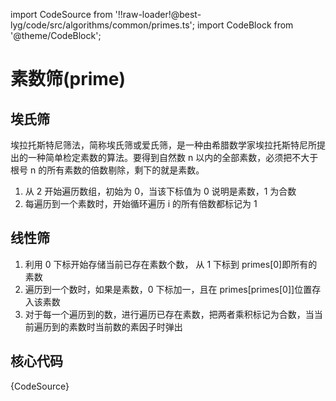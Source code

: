 import CodeSource from '!!raw-loader!@best-lyg/code/src/algorithms/common/primes.ts';
import CodeBlock from '@theme/CodeBlock';

# 素数筛(prime)

## 埃氏筛

埃拉托斯特尼筛法，简称埃氏筛或爱氏筛，是一种由希腊数学家埃拉托斯特尼所提出的一种简单检定素数的算法。要得到自然数 n 以内的全部素数，必须把不大于根号 n 的所有素数的倍数剔除，剩下的就是素数。

1. 从 2 开始遍历数组，初始为 0，当该下标值为 0 说明是素数，1 为合数
1. 每遍历到一个素数时，开始循环遍历 i 的所有倍数都标记为 1

## 线性筛

1. 利用 0 下标开始存储当前已存在素数个数， 从 1 下标到 primes[0]即所有的素数
1. 遍历到一个数时，如果是素数，0 下标加一，且在 primes[primes[0]]位置存入该素数
1. 对于每一个遍历到的数，进行遍历已存在素数，把两者乘积标记为合数，当当前遍历到的素数时当前数的素因子时弹出


## 核心代码

<CodeBlock language="tsx">{CodeSource}</CodeBlock>
